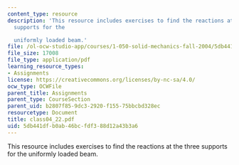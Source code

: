 ```yaml
---
content_type: resource
description: 'This resource includes exercises to find the reactions at the three
  supports for the

  uniformly loaded beam.'
file: /ol-ocw-studio-app/courses/1-050-solid-mechanics-fall-2004/5db441dfb0ab46bcfdf388d12a43b3a6_class04_22.pdf
file_size: 17008
file_type: application/pdf
learning_resource_types:
- Assignments
license: https://creativecommons.org/licenses/by-nc-sa/4.0/
ocw_type: OCWFile
parent_title: Assignments
parent_type: CourseSection
parent_uid: b2807f85-9dc3-2920-f155-75bbcbd328ec
resourcetype: Document
title: class04_22.pdf
uid: 5db441df-b0ab-46bc-fdf3-88d12a43b3a6
---
```

This resource includes exercises to find the reactions at the three supports for the
uniformly loaded beam.